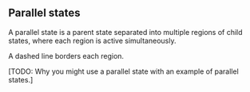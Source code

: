 ## Parallel states

A parallel state is a parent state separated into multiple regions of child states, where each region is active simultaneously.

A dashed line borders each region.

[TODO: Why you might use a parallel state with an example of parallel states.]